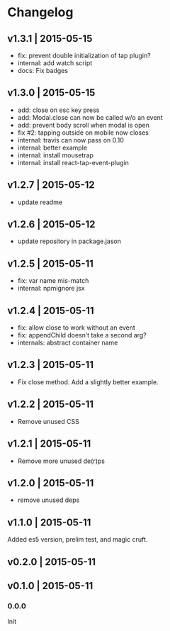 # Changelog

## v1.3.1 | 2015-05-15
* fix: prevent double initialization of tap plugin?
* internal: add watch script
* docs: Fix badges

## v1.3.0 | 2015-05-15
* add: close on esc key press
* add: Modal.close can now be called w/o an event
* add: prevent body scroll when modal is open
* fix #2: tapping outside on mobile now closes
* internal: travis can now pass on 0.10
* internal: better example
* internal: install mousetrap
* internal: install react-tap-event-plugin

## v1.2.7 | 2015-05-12
* update readme

## v1.2.6 | 2015-05-12
* update repository in package.jason

## v1.2.5 | 2015-05-11
* fix: var name mis-match
* internal: npmignore jsx

## v1.2.4 | 2015-05-11
* fix: allow close to work without an event
* fix: appendChild doesn’t take a second arg?
* internals: abstract container name

## v1.2.3 | 2015-05-11
* Fix close method. Add a slightly better example.

## v1.2.2 | 2015-05-11
* Remove unused CSS

## v1.2.1 | 2015-05-11
* Remove more unused de(r)ps

## v1.2.0 | 2015-05-11
* remove unused deps

## v1.1.0 | 2015-05-11
Added es5 version, prelim test, and magic cruft.

## v0.2.0 | 2015-05-11


## v0.1.0 | 2015-05-11


### 0.0.0
Init













